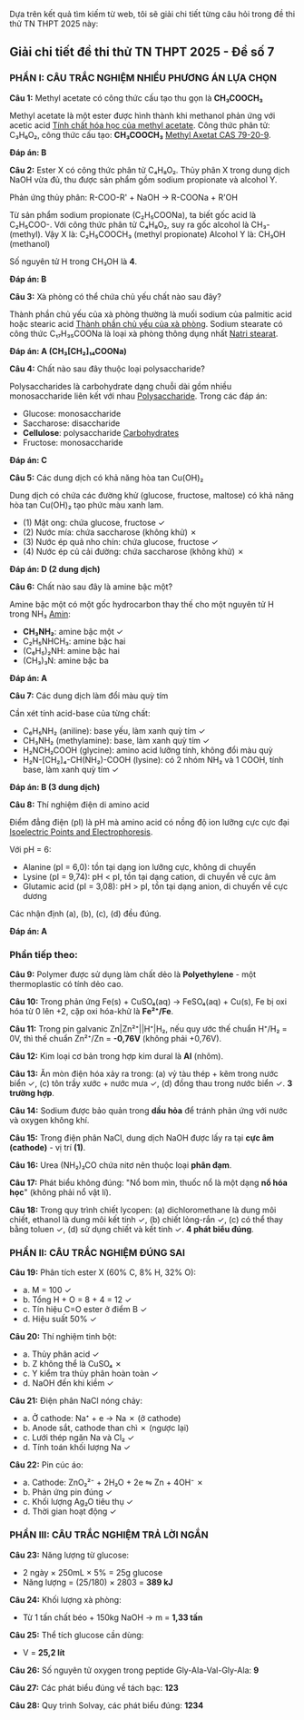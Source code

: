Dựa trên kết quả tìm kiếm từ web, tôi sẽ giải chi tiết từng câu hỏi trong đề thi thử TN THPT 2025 này:

## Giải chi tiết đề thi thử TN THPT 2025 - Đề số 7

### **PHẦN I: CÂU TRẮC NGHIỆM NHIỀU PHƯƠNG ÁN LỰA CHỌN**

**Câu 1:** Methyl acetate có công thức cấu tạo thu gọn là **CH₃COOCH₃**

Methyl acetate là một ester được hình thành khi methanol phản ứng với acetic acid [Tính chất hóa học của methyl acetate](https://vietjack.com/tinh-chat-hoa-hoc/tinh-chat-cua-metyl-axetat-ch3cooch3.jsp). Công thức phân tử: C₃H₆O₂, công thức cấu tạo: **CH₃COOCH₃** [Methyl Axetat CAS 79-20-9](https://vn.hspchem.com/apis-and-intermediates/methyl-acetate-cas-79-20-9.html).

**Đáp án: B**

**Câu 2:** Ester X có công thức phân tử C₄H₈O₂. Thủy phân X trong dung dịch NaOH vừa đủ, thu được sản phẩm gồm sodium propionate và alcohol Y.

Phản ứng thủy phân: R-COO-R' + NaOH → R-COONa + R'OH

Từ sản phẩm sodium propionate (C₂H₅COONa), ta biết gốc acid là C₂H₅COO-.
Với công thức phân tử C₄H₈O₂, suy ra gốc alcohol là CH₃- (methyl).
Vậy X là: C₂H₅COOCH₃ (methyl propionate)
Alcohol Y là: CH₃OH (methanol)

Số nguyên tử H trong CH₃OH là **4**.

**Đáp án: B**

**Câu 3:** Xà phòng có thể chứa chủ yếu chất nào sau đây?

Thành phần chủ yếu của xà phòng thường là muối sodium của palmitic acid hoặc stearic acid [Thành phần chủ yếu của xà phòng](https://loigiaihay.com/bai-tap-268961.html). Sodium stearate có công thức C₁₇H₃₅COONa là loại xà phòng thông dụng nhất [Natri stearat](https://vi.wikipedia.org/wiki/Natri_stearat).

**Đáp án: A (CH₃[CH₂]₁₄COONa)**

**Câu 4:** Chất nào sau đây thuộc loại polysaccharide?

Polysaccharides là carbohydrate dạng chuỗi dài gồm nhiều monosaccharide liên kết với nhau [Polysaccharide](https://en.wikipedia.org/wiki/Polysaccharide). Trong các đáp án:
- Glucose: monosaccharide
- Saccharose: disaccharide  
- **Cellulose**: polysaccharide [Carbohydrates](https://www.khanacademy.org/science/ap-biology/chemistry-of-life/properties-structure-and-function-of-biological-macromolecules/a/carbohydrates)
- Fructose: monosaccharide

**Đáp án: C**

**Câu 5:** Các dung dịch có khả năng hòa tan Cu(OH)₂

Dung dịch có chứa các đường khử (glucose, fructose, maltose) có khả năng hòa tan Cu(OH)₂ tạo phức màu xanh lam.
- (1) Mật ong: chứa glucose, fructose ✓
- (2) Nước mía: chứa saccharose (không khử) ✗
- (3) Nước ép quả nho chín: chứa glucose, fructose ✓
- (4) Nước ép củ cải đường: chứa saccharose (không khử) ✗

**Đáp án: D (2 dung dịch)**

**Câu 6:** Chất nào sau đây là amine bậc một?

Amine bậc một có một gốc hydrocarbon thay thế cho một nguyên tử H trong NH₃ [Amin](https://vi.wikipedia.org/wiki/Amin):
- **CH₃NH₂**: amine bậc một ✓
- C₂H₅NHCH₃: amine bậc hai
- (C₆H₅)₂NH: amine bậc hai  
- (CH₃)₃N: amine bậc ba

**Đáp án: A**

**Câu 7:** Các dung dịch làm đổi màu quỳ tím

Cần xét tính acid-base của từng chất:
- C₆H₅NH₂ (aniline): base yếu, làm xanh quỳ tím ✓
- CH₃NH₂ (methylamine): base, làm xanh quỳ tím ✓
- H₂NCH₂COOH (glycine): amino acid lưỡng tính, không đổi màu quỳ
- H₂N-[CH₂]₄-CH(NH₂)-COOH (lysine): có 2 nhóm NH₂ và 1 COOH, tính base, làm xanh quỳ tím ✓

**Đáp án: B (3 dung dịch)**

**Câu 8:** Thí nghiệm điện di amino acid

Điểm đẳng điện (pI) là pH mà amino acid có nồng độ ion lưỡng cực cực đại [Isoelectric Points and Electrophoresis](https://chem.libretexts.org/Bookshelves/Organic_Chemistry/Map%3A_Organic_Chemistry_(Wade)_Complete_and_Semesters_I_and_II/Map%3A_Organic_Chemistry_(Wade)/25%3A_Amino_Acids_Peptides_and_Proteins/25.03%3A_Isoelectric_Points_and_Electrophoresis).

Với pH = 6:
- Alanine (pI = 6,0): tồn tại dạng ion lưỡng cực, không di chuyển
- Lysine (pI = 9,74): pH < pI, tồn tại dạng cation, di chuyển về cực âm
- Glutamic acid (pI = 3,08): pH > pI, tồn tại dạng anion, di chuyển về cực dương

Các nhận định (a), (b), (c), (d) đều đúng.

**Đáp án: A**

### **Phần tiếp theo:**

**Câu 9:** Polymer được sử dụng làm chất dẻo là **Polyethylene** - một thermoplastic có tính dẻo cao.

**Câu 10:** Trong phản ứng Fe(s) + CuSO₄(aq) → FeSO₄(aq) + Cu(s), Fe bị oxi hóa từ 0 lên +2, cặp oxi hóa-khử là **Fe²⁺/Fe**.

**Câu 11:** Trong pin galvanic Zn|Zn²⁺||H⁺|H₂, nếu quy ước thế chuẩn H⁺/H₂ = 0V, thì thế chuẩn Zn²⁺/Zn = **-0,76V** (không phải +0,76V).

**Câu 12:** Kim loại cơ bản trong hợp kim dural là **Al** (nhôm).

**Câu 13:** Ăn mòn điện hóa xảy ra trong: (a) vỷ tàu thép + kẽm trong nước biển ✓, (c) tôn trầy xước + nước mưa ✓, (d) đồng thau trong nước biển ✓. **3 trường hợp**.

**Câu 14:** Sodium được bảo quản trong **dầu hỏa** để tránh phản ứng với nước và oxygen không khí.

**Câu 15:** Trong điện phân NaCl, dung dịch NaOH được lấy ra tại **cực âm (cathode)** - vị trí **(1)**.

**Câu 16:** Urea (NH₂)₂CO chứa nitơ nên thuộc loại **phân đạm**.

**Câu 17:** Phát biểu không đúng: "Nổ bom mìn, thuốc nổ là một dạng **nổ hóa học**" (không phải nổ vật lí).

**Câu 18:** Trong quy trình chiết lycopen: (a) dichloromethane là dung môi chiết, ethanol là dung môi kết tinh ✓, (b) chiết lỏng-rắn ✓, (c) có thể thay bằng toluen ✓, (d) sử dụng chiết và kết tinh ✓. **4 phát biểu đúng**.

### **PHẦN II: CÂU TRẮC NGHIỆM ĐÚNG SAI**

**Câu 19:** Phân tích ester X (60% C, 8% H, 32% O):
- a. M = 100 ✓
- b. Tổng H + O = 8 + 4 = 12 ✓  
- c. Tín hiệu C=O ester ở điểm B ✓
- d. Hiệu suất 50% ✓

**Câu 20:** Thí nghiệm tinh bột:
- a. Thủy phân acid ✓
- b. Z không thể là CuSO₄ ✗
- c. Y kiểm tra thủy phân hoàn toàn ✓
- d. NaOH đến khi kiềm ✓

**Câu 21:** Điện phân NaCl nóng chảy:
- a. Ở cathode: Na⁺ + e → Na ✗ (ở cathode)
- b. Anode sắt, cathode than chì ✗ (ngược lại)
- c. Lưới thép ngăn Na và Cl₂ ✓
- d. Tính toán khối lượng Na ✓

**Câu 22:** Pin cúc áo:
- a. Cathode: ZnO₂²⁻ + 2H₂O + 2e ⇋ Zn + 4OH⁻ ✗
- b. Phản ứng pin đúng ✓
- c. Khối lượng Ag₂O tiêu thụ ✓
- d. Thời gian hoạt động ✓

### **PHẦN III: CÂU TRẮC NGHIỆM TRẢ LỜI NGẮN**

**Câu 23:** Năng lượng từ glucose:
- 2 ngày × 250mL × 5% = 25g glucose
- Năng lượng = (25/180) × 2803 = **389 kJ**

**Câu 24:** Khối lượng xà phòng:
- Từ 1 tấn chất béo + 150kg NaOH → m = **1,33 tấn**

**Câu 25:** Thể tích glucose cần dùng:
- V = **25,2 lít**

**Câu 26:** Số nguyên tử oxygen trong peptide Gly-Ala-Val-Gly-Ala: **9**

**Câu 27:** Các phát biểu đúng về tách bạc: **123**

**Câu 28:** Quy trình Solvay, các phát biểu đúng: **1234**
